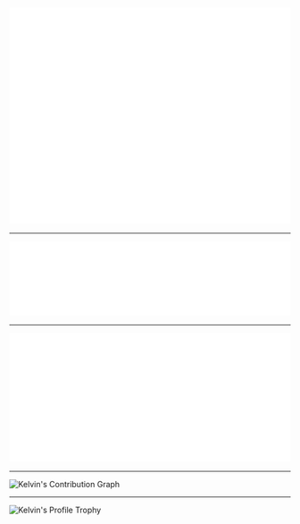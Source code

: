 #

[![Kelvin's Github Metrics](github-metrics.svg)](https://github.com/KelvinJoson)

---

![Kelvin's Languages](metrics.plugin.languages.details.svg)

---

![Kelvin's Calendar](metrics.plugin.isocalendar.svg)

---

![Kelvin's Contribution Graph](https://github-contribution-stats.vercel.app/api/?username=KelvinJoson&theme=dark&hide_border=true)

---

![Kelvin's Profile Trophy](https://github-profile-trophy.vercel.app/?username=KelvinJoson&title=Experience,Commits,Followers,Repositories&theme=oldie)
